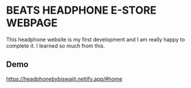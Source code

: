 
# BEATS HEADPHONE E-STORE WEBPAGE 

This headphone website is my first development and I am really happy to complete it. I learned so much from this.



## Demo
https://headphonebybiswajit.netlify.app/#home


